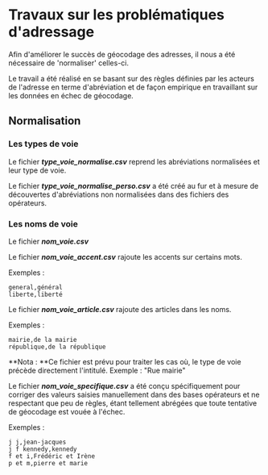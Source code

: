 # Travaux sur les problématiques d'adressage

Afin d'améliorer le succès de géocodage des adresses, il nous a été nécessaire de 'normaliser' celles-ci.

Le travail a été réalisé en se basant sur des règles définies par les acteurs de l'adresse en terme d'abréviation et de façon empirique en travaillant sur les données en échec de géocodage.

## Normalisation

### Les types de voie

Le fichier ***type_voie_normalise.csv*** reprend les abréviations normalisées et leur type de voie.

Le fichier ***type_voie_normalise_perso.csv*** a été créé au fur et à mesure de découvertes d'abréviations non normalisées dans des fichiers des opérateurs.

### Les noms de voie

Le fichier ***nom_voie.csv***

Le fichier ***nom_voie_accent.csv*** rajoute les accents sur certains mots.

Exemples :
```csv
general,général
liberte,liberté
```

Le fichier ***nom_voie_article.csv*** rajoute des articles dans les noms.

Exemples :
```csv
mairie,de la mairie
république,de la république
```

**Nota : **Ce fichier est prévu pour traiter les cas où, le type de voie précède directement l'intitulé. Exemple : "Rue mairie"

Le fichier ***nom_voie_specifique.csv*** a été conçu spécifiquement pour corriger des valeurs saisies manuellement dans des bases opérateurs et ne respectant que peu de règles, étant tellement abrégées que toute tentative de géocodage est vouée à l'échec.

Exemples :
```csv
j j,jean-jacques
j f kennedy,kennedy
f et i,Frédéric et Irène
p et m,pierre et marie
```
